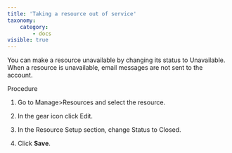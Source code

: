 ```yaml
---
title: 'Taking a resource out of service'
taxonomy:
    category:
        - docs
visible: true
---
```


You can make a resource unavailable by changing its status to Unavailable. When a resource is unavailable, email messages are not sent to the account.

Procedure

1.  Go to Manage>Resources and select the resource.

2.  In the gear icon click Edit.

3.  <span class="attribute" style="font-weight: normal;">In the</span> <span class="attribute">Resource Setup</span> <span class="attribute" style="font-weight: normal;">section, change</span> <span class="attribute">Status</span> <span class="attribute" style="font-weight: normal;">to</span> <span class="attribute">Closed</span><span class="attribute" style="font-weight: normal;">.</span>

4.  Click <span style="font-weight: bold;">**Save**</span>.

<script type="text/javascript" language="javascript1.2">//<![CDATA[ <!-- if (window.writeIntopicBar) writeIntopicBar(0); highlightSearch(); //--> //]]></script>